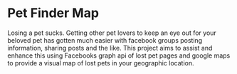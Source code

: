 # Pet Finder Map 

Losing a pet sucks. Getting other pet lovers to keep an eye out
for your beloved pet has gotten much easier with facebook groups
posting information, sharing posts and the like. This project aims
to assist and enhance this using Facebooks graph api of lost pet pages and
google maps to provide a visual map of lost pets in your geographic location.

